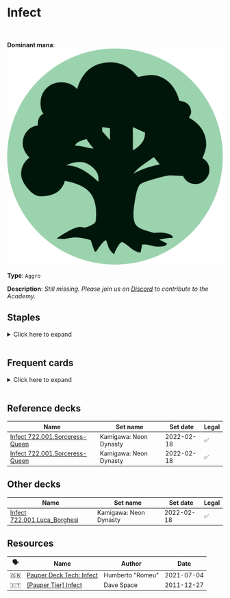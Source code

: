 <!-- This page is automatically generated by Myr: do not update it manually. -->
<!-- Changes directly applied here will be lost. -->
<!-- If you plan to update this page, please update the template at https://github.com/Pauperformance/pauperformance-bot -->
<!-- Templates can be found under pauperformance-bot/resources/templates/ -->
# Infect
<br/>


**Dominant mana**: <img src="../resources/images/mana/G.png" class="dominant-mana-icon"/>

**Type**: `Aggro`

**Description**: _Still missing. Please join us on [Discord](https://discord.gg/fYQbpjjkQ3) to contribute to the Academy._


## **Staples**

<details>
  <summary>Click here to expand</summary>
<a href="https://scryfall.com/card/mm2/8/apostles-blessing"><img src="https://c1.scryfall.com/file/scryfall-cards/normal/front/f/d/fdfbc07e-d726-4d42-9394-6aa0f5fc3a3a.jpg" class="archetype-card rounded-image"/></a>
<a href="https://scryfall.com/card/som/112/blight-mamba"><img src="https://c1.scryfall.com/file/scryfall-cards/normal/front/c/f/cf9b3335-565c-406d-bd94-f36974602552.jpg" class="archetype-card rounded-image"/></a>
<a href="https://scryfall.com/card/war/162/giant-growth"><img src="https://c1.scryfall.com/file/scryfall-cards/normal/front/0/6/06ec9e8b-4bd8-4caf-a559-6514b7ab4ca4.jpg" class="archetype-card rounded-image"/></a>
<a href="https://scryfall.com/card/nph/111/glistener-elf"><img src="https://c1.scryfall.com/file/scryfall-cards/normal/front/8/b/8b94f4c6-b518-43b3-be52-e889d1f3ea38.jpg" class="archetype-card rounded-image"/></a>
<a href="https://scryfall.com/card/som/166/ichorclaw-myr"><img src="https://c1.scryfall.com/file/scryfall-cards/normal/front/f/a/faef8b8b-2c45-4fed-b6ba-a8ac49c66330.jpg" class="archetype-card rounded-image"/></a>
<a href="https://scryfall.com/card/fut/129/llanowar-augur"><img src="https://c1.scryfall.com/file/scryfall-cards/normal/front/1/c/1c8c9473-97f4-4875-8f06-d3a70d4cbe6d.jpg" class="archetype-card rounded-image"/></a>
<a href="https://scryfall.com/card/mm2/149/mutagenic-growth"><img src="https://c1.scryfall.com/file/scryfall-cards/normal/front/2/e/2e0861a2-1858-47af-8154-20a977c2b298.jpg" class="archetype-card rounded-image"/></a>
<a href="https://scryfall.com/card/a25/186/rancor"><img src="https://c1.scryfall.com/file/scryfall-cards/normal/front/8/a/8a4d8527-af29-408d-a3a3-6781db0cf439.jpg" class="archetype-card rounded-image"/></a>
<a href="https://scryfall.com/card/ema/184/seal-of-strength"><img src="https://c1.scryfall.com/file/scryfall-cards/normal/front/5/5/559c3909-51e3-4a3e-8570-107ffe69e30d.jpg" class="archetype-card rounded-image"/></a>
<a href="https://scryfall.com/card/mm2/168/vines-of-vastwood"><img src="https://c1.scryfall.com/file/scryfall-cards/normal/front/6/2/6203e3d4-8998-41d6-9f7e-b68af0f1f8b5.jpg" class="archetype-card rounded-image"/></a>
</details><br/>



## **Frequent cards**

<details>
  <summary>Click here to expand</summary>
<a href="https://scryfall.com/card/wth/121/briar-shield"><img src="https://c1.scryfall.com/file/scryfall-cards/normal/front/6/8/68100ac2-9677-4eb5-93dc-54e49b15985d.jpg" class="archetype-card rounded-image"/></a>
<a href="https://scryfall.com/card/ddp/15/groundswell"><img src="https://c1.scryfall.com/file/scryfall-cards/normal/front/8/2/821e9cb9-f78e-4d11-9c36-42e8b84b49cd.jpg" class="archetype-card rounded-image"/></a>
<a href="https://scryfall.com/card/iko/170/ram-through"><img src="https://c1.scryfall.com/file/scryfall-cards/normal/front/a/c/ac0b24e7-14e7-45ee-b5d8-bdb8674b669c.jpg" class="archetype-card rounded-image"/></a>
<a href="https://scryfall.com/card/td2/54/rot-wolf"><img src="https://c1.scryfall.com/file/scryfall-cards/normal/front/0/b/0b08563c-1a00-4d9d-8e4f-13e4b9b0629f.jpg" class="archetype-card rounded-image"/></a>
<a href="https://scryfall.com/card/khm/194/snakeskin-veil"><img src="https://c1.scryfall.com/file/scryfall-cards/normal/front/e/6/e692c208-c171-4964-9207-43c2cbc62845.jpg" class="archetype-card rounded-image"/></a>
<a href="https://scryfall.com/card/neo/211/tamiyos-safekeeping"><img src="https://c1.scryfall.com/file/scryfall-cards/normal/front/f/d/fd4b7ee2-de65-4288-872d-486065a4f226.jpg" class="archetype-card rounded-image"/></a>
<a href="https://scryfall.com/card/ons/296/vitality-charm"><img src="https://c1.scryfall.com/file/scryfall-cards/normal/front/e/1/e1abae21-ed8f-4e21-b227-f721b840c11f.jpg" class="archetype-card rounded-image"/></a>
</details><br/>



## **Reference decks**

| Name | Set name | Set date | Legal |
| -----| -------- | -------- | ----- |
| [Infect 722.001.Sorceress-Queen](https://www.mtggoldfish.com/deck/4848542) | Kamigawa: Neon Dynasty | 2022-02-18 | ✅ |
| [Infect 722.001.Sorceress-Queen](https://www.mtggoldfish.com/deck/4667112) | Kamigawa: Neon Dynasty | 2022-02-18 | ✅ |




## **Other decks**

| Name | Set name | Set date | Legal |
| -----| -------- | -------- | ----- |
| [Infect 722.001.Luca_Borghesi](https://www.mtggoldfish.com/deck/4673155) | Kamigawa: Neon Dynasty | 2022-02-18 | ✅ |






## **Resources**

| 🗣️ | Name | Author | Date |
| -- | ---- | ------ | ---- |
| 🇬🇧 | <a target="_blank" href="https://mtg.cardsrealm.com/en-us/articles/pauper-deck-tech:-infect">Pauper Deck Tech: Infect</a> | Humberto "Romeu" | 2021-07-04   |
| 🇮🇹 | <a target="_blank" href="http://www.metagame.it/forum/viewtopic.php?f=158&t=26111">[Pauper Tier] Infect</a> | Dave Space | 2011-12-27   |

